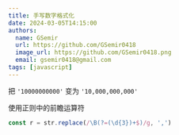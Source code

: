 ```yaml
---
title: 手写数字格式化
date: 2024-03-05T14:15:00
authors:
  name: GSemir
  url: https://github.com/GSemir0418
  image_url: https://github.com/GSemir0418.png
  email: gsemir0418@gmail.com
tags: [javascript]
---
```


把 `'10000000000'` 变为 `'10,000,000,000'`

使用正则中的前瞻运算符

```js
const r = str.replace(/\B(?=(\d{3})+$)/g, ',')
```

